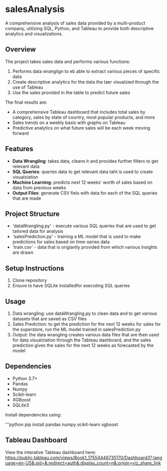 # salesAnalysis
A comprehensive analysis of sales data provided by a multi-product company, utilizing SQL, Python, and Tableau to provide both descriptive analytics and visualizations.

## Overview
The project takes sales data and performs various functions:
1. Performs data wranglign to eb able to extract various pieces of specific data
2. Create descriptive analytics for the data tha taer visualzied through the use of Tableau
3. Use the sales provided in the table to predict future sales

The final results are:
- A comprehensive Tableau dashboard that includes total sales by category, sales by state of country, most popular products, and more
- Sales trends on a weekly basis with graphs on Tableau
- Predictive analytics on what future sales will be each week moving forward

## Features
- **Data Wrangling**: takes data, cleans it and provides further filters to get relevant data
- **SQL Queries**: queries data to get relevant data taht is used to create visualziation
- **Machine Learning**: predicts next 12 weeks' worth of sales based on data from previous weeks
- **Output Files**: generate CSV fiels with data for each of the SQL queries that are made

## Project Structure

- 'dataWrangling.py' - execute various SQL queries that are used to get tailored data for analysis
- 'salesPrediction.py' - training a ML model that is used to make predictions for sales based on time-series data
- 'train.csv' - data that is origianlly provided from which various insights are drawn

## Setup Instructions

1. Clone repository
2. Ensure to have SQLite installedfor executing SQL queries


## Usage

1. Data wrangling: use dataWrangling.py to clean data and to get various datasets that are saved as CSV files
2. Sales Prediction: to get the prediction for the next 12 weeks for sales for the superstore, run the ML model trained in salesPrediction.py
3. Output: the data wrangling creates various data files that are then used for data visualziation through the Tableau dashboard, and the sales prediction gives the sales for the next 12 weeks as forecasted by the model

## Dependencies
- Python 3.7+
- Pandas
- Numpy
- Scikit-learn
- XGBoost
- SQLite3 

Install dependencies using: 

'''python
pip install pandas numpy scikit-learn xgboost

## Tableau Dashboard

View the interative Tableau dashboard here: https://public.tableau.com/views/Book1_17554446735170/Dashboard3?:language=en-US&:sid=&:redirect=auth&:display_count=n&:origin=viz_share_link